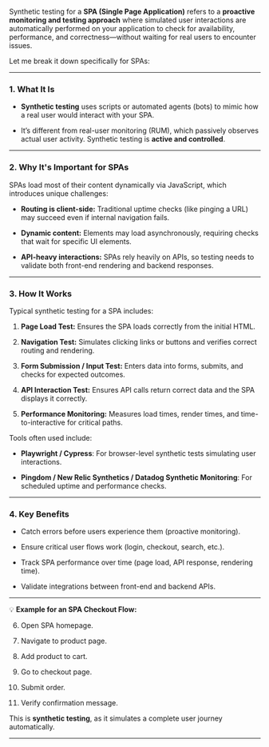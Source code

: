 


Synthetic testing for a **SPA (Single Page Application)** refers to a **proactive monitoring and testing approach** where simulated user interactions are automatically performed on your application to check for availability, performance, and correctness—without waiting for real users to encounter issues.

Let me break it down specifically for SPAs:

---

### 1. **What It Is**

- **Synthetic testing** uses scripts or automated agents (bots) to mimic how a real user would interact with your SPA.
    
- It’s different from real-user monitoring (RUM), which passively observes actual user activity. Synthetic testing is **active and controlled**.
    

---

### 2. **Why It's Important for SPAs**

SPAs load most of their content dynamically via JavaScript, which introduces unique challenges:

- **Routing is client-side:** Traditional uptime checks (like pinging a URL) may succeed even if internal navigation fails.
    
- **Dynamic content:** Elements may load asynchronously, requiring checks that wait for specific UI elements.
    
- **API-heavy interactions:** SPAs rely heavily on APIs, so testing needs to validate both front-end rendering and backend responses.
    

---

### 3. **How It Works**

Typical synthetic testing for a SPA includes:

1. **Page Load Test:** Ensures the SPA loads correctly from the initial HTML.
    
2. **Navigation Test:** Simulates clicking links or buttons and verifies correct routing and rendering.
    
3. **Form Submission / Input Test:** Enters data into forms, submits, and checks for expected outcomes.
    
4. **API Interaction Test:** Ensures API calls return correct data and the SPA displays it correctly.
    
5. **Performance Monitoring:** Measures load times, render times, and time-to-interactive for critical paths.
    

Tools often used include:

- **Playwright / Cypress**: For browser-level synthetic tests simulating user interactions.
    
- **Pingdom / New Relic Synthetics / Datadog Synthetic Monitoring**: For scheduled uptime and performance checks.
    

---

### 4. **Key Benefits**

- Catch errors before users experience them (proactive monitoring).
    
- Ensure critical user flows work (login, checkout, search, etc.).
    
- Track SPA performance over time (page load, API response, rendering time).
    
- Validate integrations between front-end and backend APIs.
    

---

💡 **Example for an SPA Checkout Flow:**

6. Open SPA homepage.
    
7. Navigate to product page.
    
8. Add product to cart.
    
9. Go to checkout page.
    
10. Submit order.
    
11. Verify confirmation message.
    

This is **synthetic testing**, as it simulates a complete user journey automatically.

---




